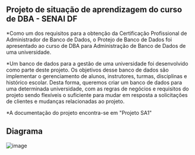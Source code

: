 

## Projeto de situação de aprendizagem do curso de DBA - SENAI DF

*Como um dos requisitos para a obtenção da Certificação Profissional de Administrador de Banco de Dados, o Protejo de Banco de Dados foi apresentado ao curso de DBA para Administração de Banco de Dados de uma universidade.

*Um banco de dados para a gestão de uma universidade foi desenvolvido como parte deste projeto. Os objetivos desse banco de dados são implementar o gerenciamento de alunos, instrutores, turmas, disciplinas e histórico escolar. Desta forma, queremos criar um banco de dados para uma determinada universidade, com as regras de negócios e requisitos do projeto sendo flexíveis o suficiente para mudar em resposta a solicitações de clientes e mudanças relacionadas ao projeto.

*A documentação do projeto encontra-se em "Projeto SA1"

## Diagrama

![image](https://user-images.githubusercontent.com/38443783/176942978-a3c33f94-37f1-47ce-8c82-7cbf6c7755e8.png)